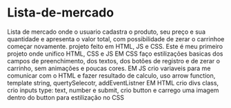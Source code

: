 # Lista-de-mercado
Lista de mercado onde o usuario cadastra o produto, seu preço e sua quantidade e apresenta o valor total, com possibilidade de zerar o carrinhoe começar novamente.
projeto feito em HTML, JS e CSS.
Este é meu primeiro projeto onde unifico HTML, CSS e JS
EM CSS faço estilizações basicas dos campos de preenchimento, dos textos, dos botões de registro e de zerar o carrinho, sem animações e poucas cores.
EM JS crio variaveis para me comunicar com o HTML e fazer resultado de calculo, uso arrow function, template string, quertySelecotr, addEventListner
EM HTML crio divs class, crio inputs type: text, number e submit, crio button e carrego uma imagem dentro do button para estilização no CSS
